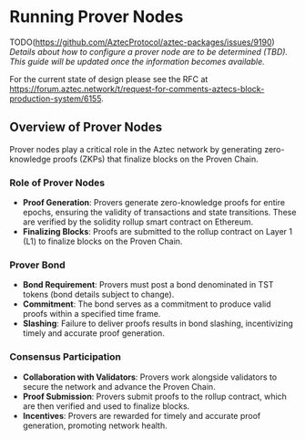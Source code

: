 # Running Prover Nodes

TODO(https://github.com/AztecProtocol/aztec-packages/issues/9190)
*Details about how to configure a prover node are to be determined (TBD). This guide will be updated once the information becomes available.*

For the current state of design please see the RFC at https://forum.aztec.network/t/request-for-comments-aztecs-block-production-system/6155.

## Overview of Prover Nodes

Prover nodes play a critical role in the Aztec network by generating zero-knowledge proofs (ZKPs) that finalize blocks on the Proven Chain.

### Role of Prover Nodes

- **Proof Generation**: Provers generate zero-knowledge proofs for entire epochs, ensuring the validity of transactions and state transitions. These are verified by the solidity rollup smart contract on Ethereum.
- **Finalizing Blocks**: Proofs are submitted to the rollup contract on Layer 1 (L1) to finalize blocks on the Proven Chain.

### Prover Bond

- **Bond Requirement**: Provers must post a bond denominated in TST tokens (bond details subject to change).
- **Commitment**: The bond serves as a commitment to produce valid proofs within a specified time frame.
- **Slashing**: Failure to deliver proofs results in bond slashing, incentivizing timely and accurate proof generation.

### Consensus Participation

- **Collaboration with Validators**: Provers work alongside validators to secure the network and advance the Proven Chain.
- **Proof Submission**: Provers submit proofs to the rollup contract, which are then verified and used to finalize blocks.
- **Incentives**: Provers are rewarded for timely and accurate proof generation, promoting network health.
